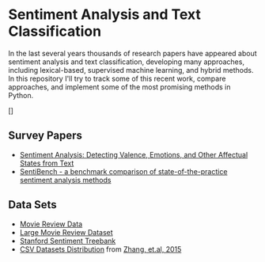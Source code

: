 # Sentiment Analysis and Text Classification

In the last several years thousands of research papers have appeared about sentiment analysis and text classification, developing many approaches, including lexical-based, supervised machine learning, and hybrid methods.  In this repository I'll try to track some of this recent work, compare approaches, and implement some of the most promising methods in Python.

[]
## Survey Papers

* [Sentiment Analysis: Detecting Valence, Emotions, and Other Affectual States from Text](http://saifmohammad.com/WebDocs/emotion-survey.pdf)
* [SentiBench - a benchmark comparison of state-of-the-practice sentiment analysis methods](https://arxiv.org/pdf/1512.01818.pdf)

## Data Sets

* [Movie Review Data](https://www.cs.cornell.edu/people/pabo/movie-review-data/)
* [Large Movie Review Dataset](http://ai.stanford.edu/~amaas/data/sentiment/aclImdb_v1.tar.gz)
* [Stanford Sentiment Treebank](http://nlp.stanford.edu/~socherr/stanfordSentimentTreebank.zip)
* [CSV Datasets Distribution](http://goo.gl/JyCnZq) from [Zhang, et.al, 2015](https://papers.nips.cc/paper/5782-character-level-convolutional-networks-for-text-classification.pdf)
